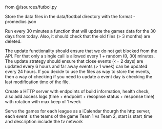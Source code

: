 from @/sources/futbol.py 

Store the data files in the data/footbal directory with the format <day>-promedios.json

Run every 30 minutes a function that will update the games data for the 30 days from today. Also, it should check that the old files (> 3 months) are deleted.

The update functionality should ensure that we do not get blocked from the API. For that only a single call is allowed every 1 + random (0, 30) minutes. The update strategy should ensure that close events (<= 2 days) are updated every 6 hours and far away events (> 1 week) can be updated every 24 hours. If you decide to use the files as way to store the events, then a way of checking if you need to update a event day is checking the last modification time of the file.

Create a HTTP server with endpoints of build information, health check, also add access logs (time + endpoint + resopnse status + response time) with rotation with max keep of 1 week

Serve the games for each league as a iCalendar thourgh the http server, each event is the teams of the game Team 1 vs Team 2, start is start_time and description include the tv network